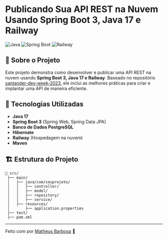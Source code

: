 # Publicando Sua API REST na Nuvem Usando Spring Boot 3, Java 17 e Railway

![Java](https://img.shields.io/badge/Java-17-blue) ![Spring Boot](https://img.shields.io/badge/Spring%20Boot-3.0-green) ![Railway](https://img.shields.io/badge/Deploy-Railway-purple)

## 📌 Sobre o Projeto
Este projeto demonstra como desenvolver e publicar uma API REST na nuvem usando **Spring Boot 3, Java 17 e Railway**. Baseado no repositório [santander-dev-week-2023](https://github.com/falvojr/santander-dev-week-2023), ele inclui as melhores práticas para criar e implantar uma API de maneira eficiente.

## 🚀 Tecnologias Utilizadas
- **Java 17**
- **Spring Boot 3** (Spring Web, Spring Data JPA)
- **Banco de Dados PostgreSQL**
- **Hibernate**
- **Railway** (Hospedagem na nuvem)
- **Maven**

## 🏗 Estrutura do Projeto
```
📂 src/
 ├── main/
 │   ├── java/com/seuprojeto/
 │   │   ├── controller/
 │   │   ├── model/
 │   │   ├── repository/
 │   │   ├── service/
 │   ├── resources/
 │       ├── application.properties
 ├── test/
 ├── pom.xml
```

---
Feito com por [Matheus Barbosa](https://github.com/Matheus-120) 🚀
